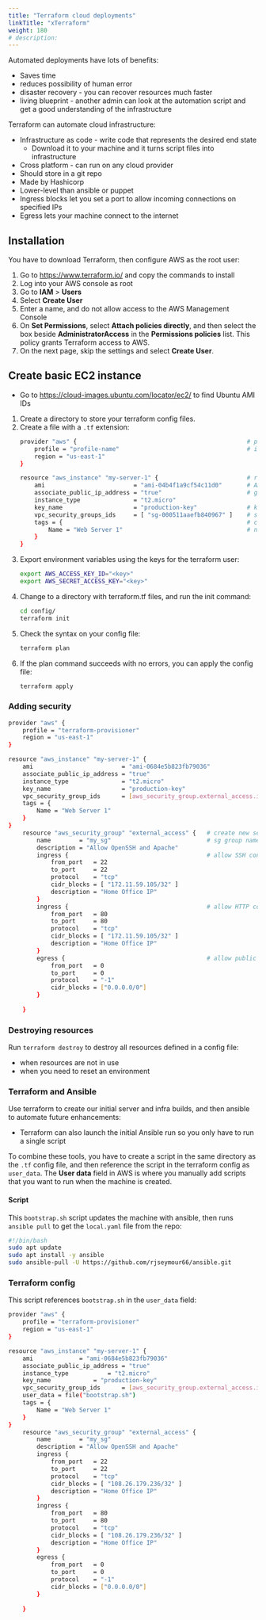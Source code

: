 ```yaml
---
title: "Terraform cloud deployments"
linkTitle: "xTerraform"
weight: 180
# description:
---
```


Automated deployments have lots of benefits:
- Saves time
- reduces possibility of human error
- disaster recovery - you can recover resources much faster
- living blueprint - another admin can look at the automation script and get a good understanding of the infrastructure


Terraform can automate cloud infrastructure:
- Infrastructure as code - write code that represents the desired end state
  - Download it to your machine and it turns script files into infrastructure
- Cross platform - can run on any cloud provider
- Should store in a git repo
- Made by Hashicorp
- Lower-level than ansible or puppet
- Ingress blocks let you set a port to allow incoming connections on specified IPs
- Egress lets your machine connect to the internet

## Installation

You have to download Terraform, then configure AWS as the root user:

1. Go to https://www.terraform.io/ and copy the commands to install
2. Log into your AWS console as root
3. Go to **IAM** > **Users**
4. Select **Create User**
5. Enter a name, and do not allow access to the AWS Management Console
6. On **Set Permissions**, select **Attach policies directly**, and then select the box beside **AdministratorAccess** in the **Permissions policies** list. This policy grants Terraform access to AWS.
7. On the next page, skip the settings and select **Create User**.

## Create basic EC2 instance

- Go to https://cloud-images.ubuntu.com/locator/ec2/ to find Ubuntu AMI IDs

1. Create a directory to store your terraform config files.
2. Create a file with a `.tf` extension:
    ```bash
    provider "aws" {                                                # provider
        profile = "profile-name"                                    # if you have creds for more than one aws profile
    	region = "us-east-1"
    }

    resource "aws_instance" "my-server-1" {                         # resource block, "values" here are specific to AWS
    	ami				            = "ami-04b4f1a9cf54c11d0"       # AMI ID
    	associate_public_ip_address	= "true"                        # give the instance a public IP
    	instance_type			    = "t2.micro"                
    	key_name			        = "production-key"              # key pair - look in EC2 > Resources > Key pairs
    	vpc_security_groups_ids		= [ "sg-000511aaefb840967" ]    # security group - EC2 > Network & Security > Security Groups
    	tags = {                                                    # custom tags
    		Name = "Web Server 1"                                   # name of EC2 instance in list
    	}
    }
    ```
3. Export environment variables using the keys for the terraform user:
   ```bash
   export AWS_ACCESS_KEY_ID="<key>"
   export AWS_SECRET_ACCESS_KEY="<key>"
   ```
4. Change to a directory with terraform.tf files, and run the init command:
   ```bash
   cd config/
   terraform init
   ```
5. Check the syntax on your config file:
   ```bash
   terraform plan
   ```
6. If the plan command succeeds with no errors, you can apply the config file:
   ```bash
   terraform apply
   ```


### Adding security

```bash
provider "aws" {                            
	profile = "terraform-provisioner"
	region = "us-east-1"
}

resource "aws_instance" "my-server-1" {
	ami				            = "ami-0684e5b823fb79036"
	associate_public_ip_address	= "true"
	instance_type			    = "t2.micro"
	key_name			        = "production-key"
	vpc_security_group_ids		= [aws_security_group.external_access.id]   # variable for security group created below
	tags = {
		Name = "Web Server 1"
	}
}
	resource "aws_security_group" "external_access" {   # create new security group resource named in tf as "external_access"
		name		= "my_sg"                           # sg group name in AWS
		description	= "Allow OpenSSH and Apache"        
		ingress {                                       # allow SSH connections on port 22 from this IP
			from_port	= 22
			to_port		= 22
			protocol	= "tcp"
			cidr_blocks	= [ "172.11.59.105/32" ]
			description	= "Home Office IP"
		}
		ingress {                                       # allow HTTP connections on port 80 from this IP
			from_port	= 80
			to_port		= 80
			protocol	= "tcp"
			cidr_blocks	= [ "172.11.59.105/32" ]
			description	= "Home Office IP"
		}
		egress {                                        # allow public internet access (any IP)
			from_port	= 0
			to_port		= 0
			protocol	= "-1"
			cidr_blocks	= ["0.0.0.0/0"]
		}
	
	}
```

### Destroying resources

Run `terraform destroy` to destroy all resources defined in a config file:
- when resources are not in use
- when you need to reset an environment


### Terraform and Ansible

Use terraform to create our initial server and infra builds, and then ansible to automate future enhancements:
- Terraform can also launch the initial Ansible run so you only have to run a single script

To combine these tools, you have to create a script in the same directory as the `.tf` config file, and then reference the script in the terraform config as `user_data`. The **User data** field in AWS is where you manually add scripts that you want to run when the machine is created.

#### Script

This `bootstrap.sh` script updates the machine with ansible, then runs `ansible pull` to get the `local.yaml` file from the repo:

```bash
#!/bin/bash
sudo apt update
sudo apt install -y ansible
sudo ansible-pull -U https://github.com/rjseymour66/ansible.git
```

### Terraform config

This script references `bootstrap.sh` in the `user_data` field:

```bash
provider "aws" {
	profile = "terraform-provisioner"
	region = "us-east-1"
}

resource "aws_instance" "my-server-1" {
	ami				= "ami-0684e5b823fb79036"
	associate_public_ip_address	= "true"
	instance_type			= "t2.micro"
	key_name			= "production-key"
	vpc_security_group_ids		= [aws_security_group.external_access.id]
	user_data = file("bootstrap.sh")                                            # script ref
	tags = {
		Name = "Web Server 1"
	}
}
	resource "aws_security_group" "external_access" {
		name		= "my_sg"
		description	= "Allow OpenSSH and Apache"
		ingress {
			from_port	= 22
			to_port		= 22
			protocol	= "tcp"
			cidr_blocks	= [ "108.26.179.236/32" ]
			description	= "Home Office IP"
		}
		ingress {
			from_port	= 80
			to_port		= 80
			protocol	= "tcp"
			cidr_blocks	= [ "108.26.179.236/32" ]
			description	= "Home Office IP"
		}
		egress {
			from_port	= 0
			to_port		= 0
			protocol	= "-1"
			cidr_blocks	= ["0.0.0.0/0"]
		}
	
	}

```